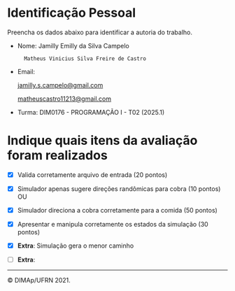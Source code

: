 ﻿# Identificação Pessoal

Preencha os dados abaixo para identificar a autoria do trabalho.

- Nome: 
        Jamilly Emilly da Silva Campelo

        Matheus Vinicius Silva Freire de Castro 


- Email: 

     jamilly.s.campelo@gmail.com

     matheuscastro11213@gmail.com


- Turma:  DIM0176 - PROGRAMAÇÃO I - T02 (2025.1) 


# Indique quais itens da avaliação foram realizados

- [X] Valida corretamente arquivo de entrada (20 pontos)

- [X] Simulador apenas sugere direções randômicas para cobra (10 pontos)
OU
- [X] Simulador direciona a cobra corretamente para a comida (50 pontos)

- [X] Apresentar e manipula corretamente os estados da simulação (30 pontos)

- [X] **Extra**: Simulação gera o menor caminho
- [ ] **Extra**: 

--------
&copy; DIMAp/UFRN 2021.